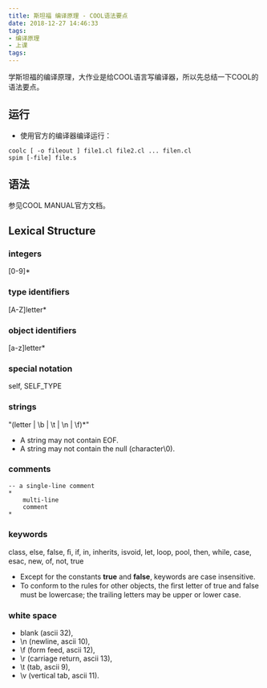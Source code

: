 ```yaml
---
title: 斯坦福 编译原理 - COOL语法要点
date: 2018-12-27 14:46:33
tags:
- 编译原理
- 上课
tags:
---
```


学斯坦福的编译原理，大作业是给COOL语言写编译器，所以先总结一下COOL的语法要点。

<!-- more -->

## 运行

* 使用官方的编译器编译运行：

````
coolc [ -o fileout ] file1.cl file2.cl ... filen.cl
spim [-file] file.s
````
## 语法

参见COOL MANUAL官方文档。

## Lexical Structure

### integers

[0-9]*

### type identifiers

[A-Z]letter*

### object identifiers

[a-z]letter*

### special notation

self, SELF_TYPE

### strings

\"(letter | \b | \t | \n | \f)*\"

* A string may not contain EOF. 
* A string may not contain the null (character\0). 

### comments

````
-- a single-line comment
* 
    multi-line 
    comment
* 
````

### keywords

class, else, false, ﬁ, if, in, inherits, isvoid, let, loop, pool, then, while, case, esac, new, of, not, true

* Except for the constants **true** and **false**, keywords are case insensitive. 
* To conform to the rules for other objects, the ﬁrst letter of true and false must be lowercase; the trailing letters may be upper or lower case.

### white space

* blank (ascii 32), 
* \n (newline, ascii 10), 
* \f (form feed, ascii 12), 
* \r (carriage return, ascii 13), 
* \t (tab, ascii 9), 
* \v (vertical tab, ascii 11).
